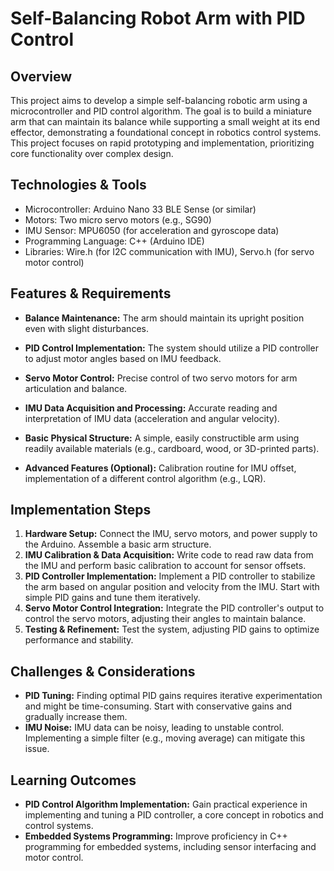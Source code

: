 # Self-Balancing Robot Arm with PID Control

## Overview

This project aims to develop a simple self-balancing robotic arm using a microcontroller and PID control algorithm.  The goal is to build a miniature arm that can maintain its balance while supporting a small weight at its end effector, demonstrating a foundational concept in robotics control systems.  This project focuses on rapid prototyping and implementation, prioritizing core functionality over complex design.


## Technologies & Tools

- Microcontroller: Arduino Nano 33 BLE Sense (or similar)
- Motors: Two micro servo motors (e.g., SG90)
- IMU Sensor: MPU6050 (for acceleration and gyroscope data)
- Programming Language: C++ (Arduino IDE)
- Libraries:  Wire.h (for I2C communication with IMU), Servo.h (for servo motor control)


## Features & Requirements

- **Balance Maintenance:** The arm should maintain its upright position even with slight disturbances.
- **PID Control Implementation:**  The system should utilize a PID controller to adjust motor angles based on IMU feedback.
- **Servo Motor Control:** Precise control of two servo motors for arm articulation and balance.
- **IMU Data Acquisition and Processing:**  Accurate reading and interpretation of IMU data (acceleration and angular velocity).
- **Basic Physical Structure:** A simple, easily constructible arm using readily available materials (e.g., cardboard, wood, or 3D-printed parts).

- **Advanced Features (Optional):**  Calibration routine for IMU offset,  implementation of a different control algorithm (e.g., LQR).


## Implementation Steps

1. **Hardware Setup:** Connect the IMU, servo motors, and power supply to the Arduino.  Assemble a basic arm structure.
2. **IMU Calibration & Data Acquisition:** Write code to read raw data from the IMU and perform basic calibration to account for sensor offsets.
3. **PID Controller Implementation:** Implement a PID controller to stabilize the arm based on angular position and velocity from the IMU.  Start with simple PID gains and tune them iteratively.
4. **Servo Motor Control Integration:**  Integrate the PID controller's output to control the servo motors, adjusting their angles to maintain balance.
5. **Testing & Refinement:** Test the system, adjusting PID gains to optimize performance and stability.


## Challenges & Considerations

- **PID Tuning:** Finding optimal PID gains requires iterative experimentation and might be time-consuming.  Start with conservative gains and gradually increase them.
- **IMU Noise:**  IMU data can be noisy, leading to unstable control.  Implementing a simple filter (e.g., moving average) can mitigate this issue.


## Learning Outcomes

- **PID Control Algorithm Implementation:** Gain practical experience in implementing and tuning a PID controller, a core concept in robotics and control systems.
- **Embedded Systems Programming:**  Improve proficiency in C++ programming for embedded systems, including sensor interfacing and motor control.

